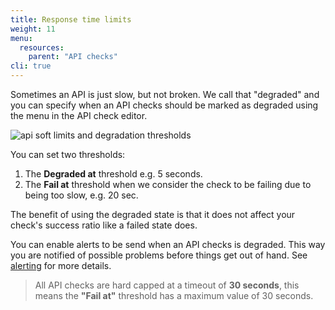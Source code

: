 ```yaml
---
title: Response time limits
weight: 11
menu:
  resources:
    parent: "API checks"
cli: true
---
```



Sometimes an API is just slow, but not broken. We call that "degraded" and you can specify when an API checks should be 
marked as degraded using the menu in the API check editor.

![api soft limits and degradation thresholds](/docs/images/api-checks/limits.png)

You can set two thresholds:

1. The **Degraded at** threshold e.g. 5 seconds.
2. The **Fail at** threshold when we consider the check to be failing due to being too slow, e.g. 20 sec.

The benefit of using the degraded state is that it does not affect your check's success ratio like a failed state does. 

You can enable alerts to be send when an API checks is degraded. This way you are notified of possible problems before things
get out of hand. See [alerting](/docs/alerting/) for more details.


> All API checks are hard capped at a timeout of **30 seconds**, this means the **"Fail at"** threshold has a maximum value of 30 seconds.

